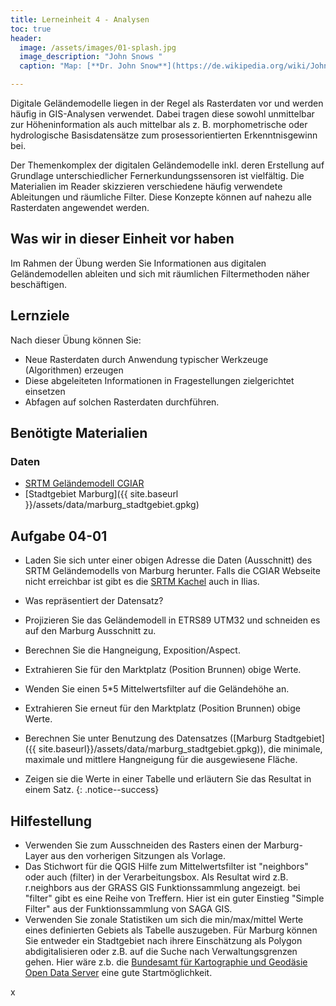 ```yaml
---
title: Lerneinheit 4 - Analysen
toc: true
header:
  image: /assets/images/01-splash.jpg
  image_description: "John Snows "
  caption: "Map: [**Dr. John Snow**](https://de.wikipedia.org/wiki/John_Snow_(Mediziner)) [Wellcome Library via wikimedia](https://w.wiki/QtV)"

---
```



Digitale Geländemodelle liegen in der Regel als Rasterdaten vor und werden häufig in GIS-Analysen verwendet. Dabei tragen diese sowohl unmittelbar zur Höheninformation als auch mittelbar als z. B. morphometrische oder hydrologische Basisdatensätze zum prosessorientierten Erkenntnisgewinn bei.

<!--more-->

Der Themenkomplex der digitalen Geländemodelle inkl. deren Erstellung auf Grundlage unterschiedlicher Fernerkundungssensoren ist vielfältig. Die Materialien im Reader skizzieren verschiedene häufig verwendete Ableitungen und räumliche Filter. Diese Konzepte können auf nahezu alle Rasterdaten angewendet werden.


## Was wir in dieser Einheit vor haben

Im Rahmen der Übung werden Sie Informationen aus digitalen Geländemodellen ableiten und sich mit räumlichen Filtermethoden näher beschäftigen.


## Lernziele 

Nach dieser Übung können Sie:

  *  Neue Rasterdaten durch Anwendung typischer Werkzeuge (Algorithmen) erzeugen
  *  Diese abgeleiteten Informationen in Fragestellungen zielgerichtet einsetzen
  *  Abfagen auf solchen Rasterdaten durchführen.


## Benötigte Materialien

### Daten
  * [SRTM Geländemodell CGIAR](https://bigdata.cgiar.org/srtm-90m-digital-elevation-database/)
  * [Stadtgebiet Marburg]({{ site.baseurl }}/assets/data/marburg_stadtgebiet.gpkg)

## Aufgabe 04-01


*   Laden Sie sich unter einer obigen Adresse die Daten (Ausschnitt) des SRTM Geländemodells von Marburg herunter. Falls die CGIAR Webseite nicht erreichbar ist gibt es die [SRTM Kachel](https://ilias.uni-marburg.de/ilias.php?ref_id=2225588&cmd=return&cmdClass=ilrepositorygui&cmdNode=wi&baseClass=ilRepositoryGUI&redirectSource=ilobjfilegui&cmdMode=) auch in Ilias.
*   Was repräsentiert der Datensatz?
*   Projizieren Sie das Geländemodell in ETRS89 UTM32 und schneiden es auf den Marburg Ausschnitt zu.
*   Berechnen Sie die Hangneigung, Exposition/Aspect. 
*   Extrahieren Sie für den Marktplatz (Position Brunnen) obige Werte.
*   Wenden Sie einen 5*5 Mittelwertsfilter auf die Geländehöhe an.
*   Extrahieren Sie erneut für den Marktplatz (Position Brunnen) obige
Werte.
* Berechnen Sie unter Benutzung des Datensatzes ([Marburg Stadtgebiet]({{ site.baseurl}}/assets/data/marburg_stadtgebiet.gpkg)), die minimale, maximale und mittlere Hangneigung für die ausgewiesene Fläche. 

* Zeigen sie die Werte in einer Tabelle und  erläutern Sie das Resultat in einem Satz. 
{: .notice--success}

## Hilfestellung 

*  Verwenden Sie zum Ausschneiden des Rasters einen der Marburg-Layer aus den vorherigen Sitzungen als Vorlage.
*  Das Stichwort für die QGIS Hilfe zum Mittelwertsfilter ist "neighbors"  oder auch (filter) in der Verarbeitungsbox. Als Resultat wird z.B. r.neighbors aus der GRASS GIS Funktionssammlung angezeigt. bei "filter" gibt es eine Reihe von Treffern. Hier ist ein guter Einstieg "Simple Filter" aus der Funktionssammlung von SAGA GIS.
*  Verwenden Sie zonale Statistiken um sich die min/max/mittel Werte eines definierten Gebiets als Tabelle auszugeben. Für Marburg können Sie entweder ein Stadtgebiet nach ihrere Einschätzung als Polygon abdigitalisieren oder z.B. auf die Suche nach Verwaltungsgrenzen gehen. Hier wäre z.b. die [Bundesamt für Kartographie und Geodäsie Open Data Server](https://gdz.bkg.bund.de/index.php/default/open-data.html) eine gute Startmöglichkeit.

x